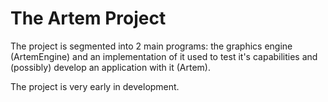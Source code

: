 # The Artem Project

The project is segmented into 2 main programs: the graphics engine (ArtemEngine) and an implementation of it used to test it's capabilities and (possibly) develop an application with it (Artem).

The project is very early in development.
